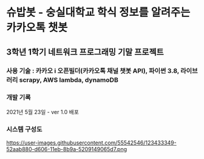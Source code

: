 # 슈밥봇 - 숭실대학교 학식 정보를 알려주는 카카오톡 챗봇
## 3학년 1학기 네트워크 프로그래밍 기말 프로젝트
### 사용 기술 : 카카오 i 오픈빌더(카카오톡 채널 챗봇 API), 파이썬 3.8, 라이브러리 scrapy, AWS lambda, dynamoDB

### 개발 기록
2021년 5월 23일 - ver 1.0 배포

### 시스템 구성도
https://user-images.githubusercontent.com/55542546/123433349-52aab880-d606-11eb-8b9a-5209149065d7.png
